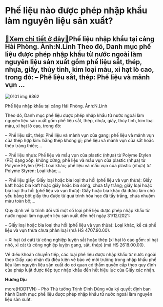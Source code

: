 Phế liệu nào được phép nhập khẩu làm nguyên liệu sản xuất?
==========================================================

[:gift:Xem chi tiết ở đây:gift:](https://hddtvn.com/phe-lieu-nao-duoc-phep-nhap-khau-lam-nguyen-lieu-san-xuat/)Phế liệu nhập khẩu tại cảng Hải Phòng. Ảnh:N.Linh Theo đó, Danh mục phế liệu được phép nhập khẩu từ nước ngoài làm nguyên liệu sản xuất gồm phế liệu sắt, thép, nhựa, giấy, thủy tinh, kim loại màu, xỉ hạt lò cao, trong đó: – Phế liệu sắt, thép: Phế liệu và mảnh vụn …
--------------------------------------------------------------------------------------------------------------------------------------------------------------------------------------------------------------------------------------------------------------------------





![0101 img 8362](https://haiquanonline.com.vn/stores/news_dataimages/linhntn/052020/20/15/in_article/0101_IMG_8362.jpg?rt=20200925191726 "Phế liệu nhập khẩu tại cảng Hải Phòng. Ảnh:N.Linh")


Phế liệu nhập khẩu tại cảng Hải Phòng. Ảnh:N.Linh



Theo đó, Danh mục phế liệu được phép nhập khẩu từ nước ngoài làm nguyên liệu sản xuất gồm phế liệu sắt, thép, nhựa, giấy, thủy tinh, kim loại màu, xỉ hạt lò cao, trong đó:


– Phế liệu sắt, thép: Phế liệu và mảnh vụn của gang; phế liệu và mảnh vụn của thép hợp kim: bằng thép không gỉ; phế liệu và mảnh vụn của sắt hoặc thép tráng thiếc;…


– Phế liệu nhựa: Phế liệu và mẩu vụn của plastic (nhựa) từ Polyme Etylen (PE) dạng xốp, không cứng; phế liệu và mẩu vụn của plastic (nhựa) từ Polyme Etylen (PE): Loại khác; phế liệu và mẩu vụn của plastic (nhựa) từ Polyme Styren: Loại khác;…


– Phế liệu giấy: Giấy loại hoặc bìa loại thu hồi (phế liệu và vụn thừa): Giấy kaft hoặc bìa kaft hoặc giấy hoặc bìa sóng, chưa tẩy trắng; giấy loại hoặc bìa loại thu hồi (phế liệu và vụn thừa): Giấy hoặc bìa khác đã được làm chủ yếu bằng bột giấy thu được từ quá trình hóa học đã tẩy trắng, chưa nhuộm màu toàn bộ;…


Quy định về lộ trình đối với một số loại phế liệu được phép nhập khẩu từ nước ngoài làm nguyên liệu sản xuất đến hết ngày 31/12/2021:


– Giấy loại hoặc bìa loại thu hồi (phế liệu và vụn thừa): Loại khác, kể cả phế liệu và vụn thừa chưa phân loại (mã HS 4707.90.00).


– Xỉ hạt (xỉ cát) từ công nghiệp luyện sắt hoặc thép (xỉ hạt lò cao gồm: xỉ hạt nhỏ, xỉ cát từ công nghiệp luyện gang, sắt, thép) (mã HS 2618.00.00).


Về điều khoản chuyển tiếp, các loại phế liệu được nhập khẩu từ nước ngoài theo Giấy xác nhận đủ điều kiện về bảo vệ môi trường trong nhập khẩu phế liệu làm nguyên liệu sản xuất do cơ quan có thẩm quyền cấp theo quy định của pháp luật được tiếp tục nhập khẩu đến hết hiệu lực của Giấy xác nhận.




**Hương Dịu**



more(HDDTVN) – Phó Thủ tướng Trịnh Đình Dũng vừa ký quyết định ban hành Danh mục phế liệu được phép nhập khẩu từ nước ngoài làm nguyên liệu sản xuất.

